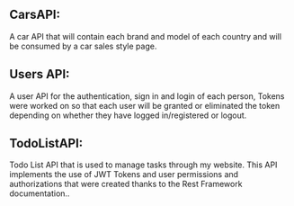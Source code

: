 <h2>CarsAPI:</h2>  A car API that will contain each brand and model of each country and will be consumed by a car sales style page.
<h2>Users API:</h2> A user API for the authentication, sign in and login of each person, Tokens were worked on so that each user will be granted or eliminated the token depending on whether they have logged in/registered or logout.
<h2>TodoListAPI:</h2>  Todo List API that is used to manage tasks through my website. This API implements the use of JWT Tokens and user permissions and authorizations that were created thanks to the Rest Framework documentation..
